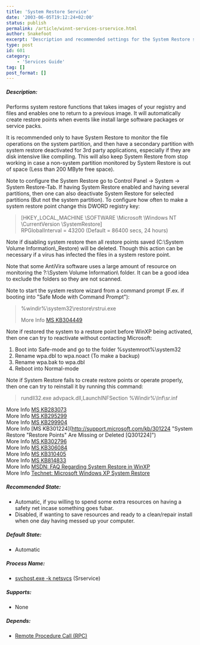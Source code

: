 ```yaml
---
title: 'System Restore Service'
date: '2003-06-05T19:12:24+02:00'
status: publish
permalink: /article/winnt-services-srservice.html
author: Snakefoot
excerpt: 'Description and recommended settings for the System Restore service.'
type: post
id: 601
category:
    - 'Services Guide'
tag: []
post_format: []
---
```

##### Description:

 Performs system restore functions that takes images of your registry and files and enables one to return to a previous image. It will automatically create restore points when events like install large software packages or service packs.  
  
 It is recommended only to have System Restore to monitor the file operations on the system partition, and then have a secondary partition with system restore deactivated for 3rd party applications, especially if they are disk intensive like compiling. This will also keep System Restore from stop working in case a non-system partition monitored by System Restore is out of space (Less than 200 MByte free space).  
  
 Note to configure the System Restore go to Control Panel -&gt; System -&gt; System Restore-Tab. If having System Restore enabled and having several partitions, then one can also deactivate System Restore for selected partitions (But not the system partition). To configure how often to make a system restore point change this DWORD registry key:
> \[HKEY\_LOCAL\_MACHINE \\SOFTWARE \\Microsoft \\Windows NT \\CurrentVersion \\SystemRestore\]  
>  RPGlobalInterval = 43200 (Default = 86400 secs, 24 hours)

 Note if disabling system restore then all restore points saved (C:\\System Volume Information\\\_Restore) will be deleted. Though this action can be necessary if a virus has infected the files in a system restore point.  
  
 Note that some AntiVira software uses a large amount of resource on monitoring the ?:\\System Volume Information\\ folder. It can be a good idea to exclude the folders so they are not scanned.  
  
 Note to start the system restore wizard from a command prompt (F.ex. if booting into "Safe Mode with Command Prompt"):
> %windir%\\system32\\restore\\rstrui.exe  
>   
>  More Info [MS KB304449](http://support.microsoft.com/kb/304449 "How to start the System Restore tool at a command prompt in Windows XP [Q304449]")

 Note if restored the system to a restore point before WinXP being activated, then one can try to reactivate without contacting Microsoft:
1. Boot into Safe-mode and go to the folder %systemroot%\\system32
2. Rename wpa.dbl to wpa.noact (To make a backup)
3. Rename wpa.bak to wpa.dbl
4. Reboot into Normal-mode
 
 Note if System Restore fails to create restore points or operate properly, then one can try to reinstall it by running this command:
 > rundll32.exe advpack.dll,LaunchINFSection %Windir%\\Inf\\sr.inf

 More Info [MS KB283073](http://support.microsoft.com/kb/283073 "How to Disable the System Restore Configuration User Interface [Q283073]")  
 More Info [MS KB295299](http://support.microsoft.com/kb/295299 "HOW TO: Use the System Restore Utility with Windows Management Instrumentation in Windows XP [Q295299]")  
 More Info [MS KB299904](http://support.microsoft.com/kb/299904 "The System Restore Utility May Be Suspended on a System Drive Even Though There Is Enough Disk Space [Q299904]")  
 More Info [MS KB301224](http://support.microsoft.com/kb/301224 "System Restore "Restore Points" Are Missing or Deleted [Q301224]")  
 More Info [MS KB302796](http://support.microsoft.com/kb/302796 "Troubleshooting System Restore in Windows XP [Q302796]")  
 More Info [MS KB306084](http://support.microsoft.com/kb/306084 "HOW TO: Restore the Operating System to a Previous State in Windows XP [Q306084]")  
 More Info [MS KB310405](http://support.microsoft.com/kb/310405 "How to Turn On and Turn Off System Restore in Windows XP [Q310405]")  
 More Info [MS KB814833](http://support.microsoft.com/kb/814833 "PRB: Windows System Restore Does Not Monitor Windows Installer Patch (.msp) Files [Q814833]")  
 More Info [MSDN: FAQ Regarding System Restore in WinXP](http://microsoft.com/technet/itcommunity/Newsgroups/FAQSRWXP.asp "Frequently Asked Questions Regarding System Restore in Windows XP")  
 More Info [Technet: Microsoft Windows XP System Restore](http://msdn.microsoft.com/library/en-us/dnwxp/html/windowsxpsystemrestore.asp)  
  
##### Recommended State:

- Automatic, if you willing to spend some extra resources on having a safety net incase something goes fubar.
- Disabled, if wanting to save resources and ready to a clean/repair install when one day having messed up your computer.

##### Default State:

- Automatic

##### Process Name:

- [svchost.exe -k netsvcs](/article/winnt-services-wrapper.html) (Srservice)

##### Supports:

- None

##### Depends:

- [Remote Procedure Call (RPC)](/article/winnt-services-rpcss.html)